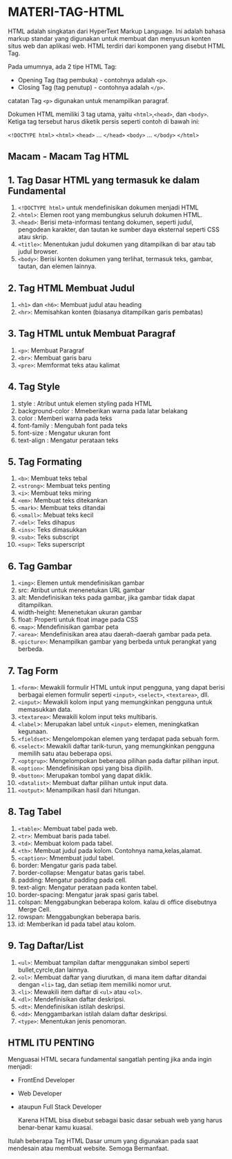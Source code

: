 # MATERI-TAG-HTML 

HTML adalah singkatan dari HyperText Markup Language. Ini adalah bahasa markup standar yang digunakan untuk membuat dan menyusun konten situs web dan aplikasi web. HTML terdiri dari komponen yang disebut HTML Tag.

Pada umumnya, ada 2 tipe HTML Tag:
- Opening Tag (tag pembuka) - contohnya adalah `<p>`.
- Closing Tag (tag penutup) - contohnya adalah `</p>`.

catatan
Tag `<p>` digunakan untuk menampilkan paragraf.

Dokumen HTML memiliki 3 tag utama, yaitu `<html>`,`<head>`, dan `<body>`. Ketiga tag tersebut harus diketik persis seperti contoh di bawah ini:

`<!DOCTYPE html>`
`<html>`
  `<head>`
    ...
  `</head>`
  `<body>`
    ...
  `</body>`
`</html>`

##  Macam - Macam Tag HTML


## 1. Tag Dasar HTML yang termasuk ke dalam Fundamental
 1. `<!DOCTYPE html>` untuk mendefinisikan dokumen menjadi HTML
 2. `<html>`: Elemen root yang membungkus seluruh dokumen HTML.
 3. `<head>`: Berisi meta-informasi tentang dokumen, seperti judul, pengodean karakter, dan tautan ke sumber daya eksternal seperti CSS atau skrip.
 4. `<title>`: Menentukan judul dokumen yang ditampilkan di bar atau tab judul browser. 
 5. `<body>`: Berisi konten dokumen yang terlihat, termasuk teks, gambar, tautan, dan elemen lainnya.

 ## 2. Tag HTML Membuat Judul
 1. `<h1>` dan `<h6>`: Membuat judul atau heading
 2. `<hr>`: Memisahkan konten (biasanya ditampilkan garis pembatas)

 ## 3. Tag HTML untuk Membuat Paragraf
 1. `<p>`: Membuat Paragraf
 2. `<br>`: Membuat garis baru
 3. `<pre>`: Memformat teks atau kalimat

 ## 4. Tag Style
 1. style : Atribut untuk elemen styling pada HTML
 2. background-color : Mmeberikan warna pada latar belakang
 3. color : Memberi warna pada teks
 4. font-family : Mengubah font pada teks
 5. font-size : Mengatur ukuran font
 6. text-align : Mengatur perataan teks

 ## 5. Tag Formating
 1. `<b>`: Membuat teks tebal
 2. `<strong>`: Membuat teks penting
 3. `<i>`: Membuat teks miring
 4. `<em>`: Membuat teks ditekankan
 5. `<mark>`: Membuat teks ditandai
 6. `<small>`: Mebuat teks kecil
 7. `<del>`: Teks dihapus
 8. `<ins>`: Teks dimasukkan
 9. `<sub>`: Teks subscript
 10. `<sup>`: Teks superscript

 ## 6. Tag Gambar
 1. `<img>`: Elemen untuk mendefinisikan gambar
 2. src: Atribut untuk menenetukan URL gambar
 3. alt: Mendefinisikan teks pada gambar, jika gambar tidak dapat ditampilkan.
 4. width-height: Menenetukan ukuran gambar
 5. float: Properti untuk float image pada CSS
 6. `<map>`: Mendefinisikan gambar peta
 7. `<area>`: Mendefinisikan area atau daerah-daerah gambar pada peta.
 8. `<picture>`: Menampilkan gambar yang berbeda untuk perangkat yang berbeda.

 ## 7. Tag Form
 1. `<form>`: Mewakili formulir HTML untuk input pengguna, yang dapat berisi berbagai elemen formulir seperti `<input>`, `<select>`, `<textarea>`, dll.
 2. `<input>`: Mewakili kolom input yang memungkinkan pengguna untuk memasukkan data.
 3. `<textarea>`: Mewakili kolom input teks multibaris.
 4. `<label`>: Merupakan label untuk `<input>` elemen, meningkatkan kegunaan.
 5. `<fieldset>`: Mengelompokan elemen yang terdapat pada sebuah form.
 6.  `<select>`: Mewakili daftar tarik-turun, yang memungkinkan pengguna memilih satu atau beberapa opsi.
 7.  `<optgrup>`: Mengelompokan beberapa pilihan pada daftar pilihan input.
 8.  `<option>`: Mendefinisikan opsi yang bisa dipilih.
 9.  `<button>`: Merupakan tombol yang dapat diklik.
 10. `<datalist>`: Membuat daftar pilihan untuk input data.
 11. `<output>`: Menampilkan hasil dari hitungan.

 ## 8. Tag Tabel
 1. `<table>`: Membuat tabel pada web.
 2. `<tr>`: Membuat baris pada tabel.
 3. `<td>`: Membuat kolom pada tabel.
 4. `<th>`: Membuat judul pada kolom. Contohnya nama,kelas,alamat.
 5. `<caption>`: Mmembuat judul tabel.
 6. border: Mengatur garis pada tabel.
 7. border-collapse: Mengatur batas garis tabel.
 8. padding: Mengatur padding pada cell.
 9. text-align: Mengatur perataan pada konten tabel.
 10. border-spacing: Mengatur jarak spasi garis tabel.
 11. colspan: Menggabungkan beberapa kolom. kalau di office disebutnya Merge Cell.
 12. rowspan: Menggabungkan beberapa baris. 
 13. id: Memberikan id pada tabel atau kolom.

 ## 9. Tag Daftar/List
 1. `<ul>`: Membuat tampilan daftar menggunakan simbol seperti bullet,cyrcle,dan lainnya.
 2. `<ol>`: Membuat daftar yang diurutkan, di mana item daftar ditandai dengan `<li>` tag, dan setiap item memiliki nomor urut.
 3. `<li>`: Mewakili item daftar di `<ul>` atau `<ol>`.
 4. `<dl>`: Mendefinisikan daftar deskripsi.
 5. `<dt>`: Mendefinisikan istilah deskripsi.
 6. `<dd>`: Menggambarkan istilah dalam daftar deskripsi.
 7. `<type>`: Menentukan jenis penomoran.

 ## HTML ITU PENTING
 Menguasai HTML secara fundamental sangatlah penting jika anda ingin menjadi:
 - FrontEnd Developer
 - Web Developer
 - ataupun Full Stack Developer
   
   Karena HTML bisa disebut sebagai basic dasar sebuah web yang harus benar-benar kamu kuasai.

Itulah beberapa Tag HTML Dasar umum yang digunakan pada saat mendesain atau membuat website. Semoga Bermanfaat.
    
 


